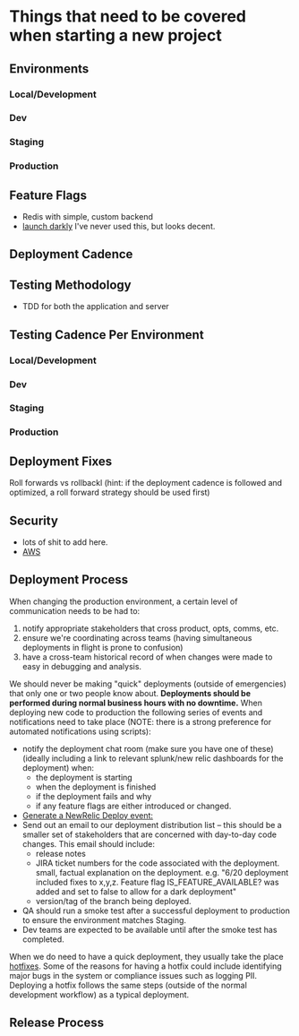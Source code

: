 # Things that need to be covered when starting a new project
## Environments
### Local/Development
### Dev
### Staging
### Production

## Feature Flags
* Redis with simple, custom backend
* [launch darkly](https://launchdarkly.com/) I've never used this, but looks decent.

## Deployment Cadence
## Testing Methodology
* TDD for both the application and server

## Testing Cadence Per Environment
### Local/Development
### Dev
### Staging
### Production
## Deployment Fixes
Roll forwards vs rollbackl (hint: if the deployment cadence is followed and optimized, a roll forward strategy should be used first)
## Security
* lots of shit to add here.
* [AWS](https://d1.awsstatic.com/whitepapers/Security/AWS_Security_Best_Practices.pdf)

## Deployment Process
When changing the production environment, a certain level of communication needs to be had to:
1. notify appropriate stakeholders that cross product, opts, comms, etc.
1. ensure we're coordinating across teams (having simultaneous deployments in flight is prone to confusion)
1. have a cross-team historical record of when changes were made to easy in debugging and analysis.

We should never be making "quick" deployments (outside of emergencies) that only one or two people know about. **Deployments should be performed during normal business hours with no downtime.** When deploying new code to production the following series of events and notifications need to take place (NOTE: there is a strong preference for automated notifications using scripts):
* notify the deployment chat room (make sure you have one of these) (ideally including a link to relevant splunk/new relic dashboards for the deployment) when:
	* the deployment is starting
	* when the deployment is finished
	* if the deployment fails and why
	* if any feature flags are either introduced or changed.
* [Generate a NewRelic Deploy event:](https://docs.newrelic.com/docs/apm/new-relic-apm/maintenance/recording-deployments)
* Send out an email to our deployment distribution list – this should be a smaller set of stakeholders that are concerned with day-to-day
code changes. This email should include:
	* release notes
	* JIRA ticket numbers for the code associated with the deployment.
small, factual explanation on the deployment. e.g. "6/20 deployment included fixes to x,y,z. Feature flag
IS_FEATURE_AVAILABLE? was added and set to false to allow for a dark deployment"
	* version/tag of the branch being deployed.
* QA should run a smoke test after a successful deployment to production to ensure the environment matches Staging.
* Dev teams are expected to be available until after the smoke test has completed.

When we do need to have a quick deployment, they usually take the place [hotfixes](https://gist.github.com/wildlyinaccurate/daec7910958330a64754). Some of the reasons for having a hotfix could include identifying major bugs in the system or compliance issues such as logging PII. Deploying a hotfix follows the same steps (outside of the normal
development workflow) as a typical deployment.

## Release Process
